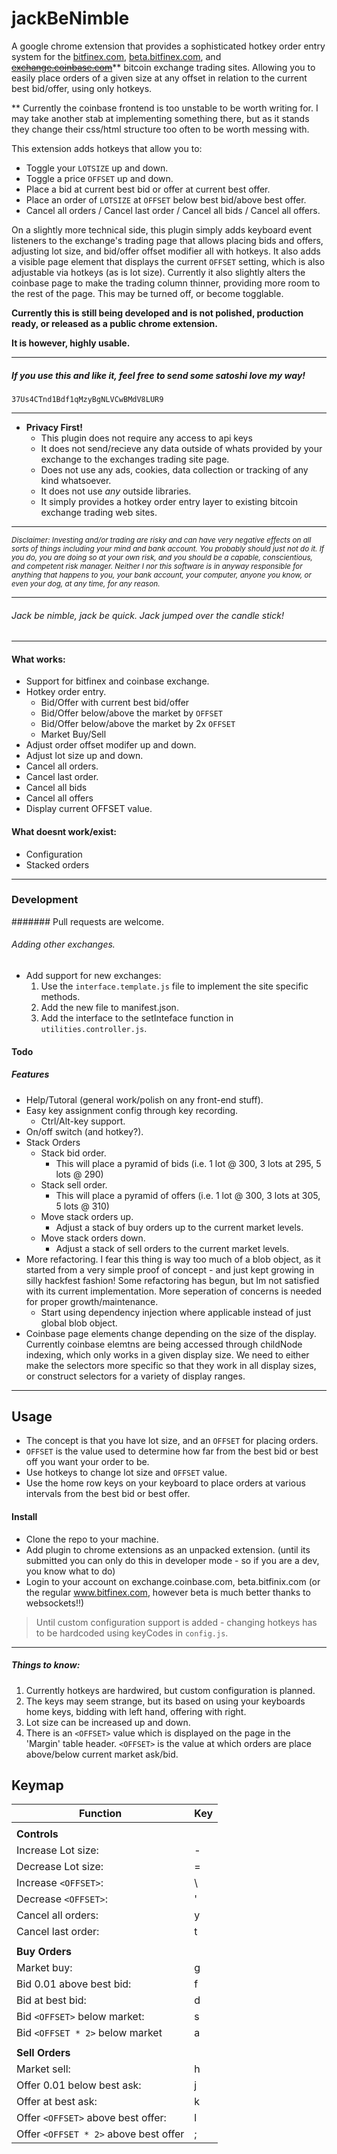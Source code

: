 # jackBeNimble

A google chrome extension that provides a sophisticated hotkey order entry system for the [bitfinex.com](http:www.bitfinex.com), [beta.bitfinex.com](http:beta.bitfinex.com), and ~~[exchange.coinbase.com](http://exchange.coinbase.com)~~** bitcoin exchange trading sites. Allowing you to easily place orders of a given size at any offset in relation to the current best bid/offer, using only hotkeys.

** Currently the coinbase frontend is too unstable to be worth writing for. I may take another stab at implementing something there, but as it stands they change their css/html structure too often to be worth messing with. 

This extension adds hotkeys that allow you to:
- Toggle your `LOTSIZE` up and down.
- Toggle a price `OFFSET` up and down.
- Place a bid at current best bid or offer at current best offer.
- Place an order of `LOTSIZE` at `OFFSET` below best bid/above best offer.
- Cancel all orders / Cancel last order / Cancel all bids / Cancel all offers.

On a slightly more technical side, this plugin simply adds keyboard event listeners to the exchange's trading page that allows placing bids and offers, adjusting lot size, and bid/offer offset modifier all with hotkeys. It also adds a visible page element that displays the current `OFFSET` setting, which is also adjustable via hotkeys (as is lot size). Currently it also slightly alters the coinbase page to make the trading column thinner, providing more room to the rest of the page. This may be turned off, or become togglable.

**Currently this is still being developed and is not polished, production ready, or released as a public chrome extension.**

**It is however, highly usable.**

----------
##### If you use this and like it, feel free to send some satoshi love my way!
`37Us4CTnd1Bdf1qMzyBgNLVCwBMdV8LUR9`

-----------------------

- **Privacy First!**
  - This plugin does not require any access to api keys
  - It does not send/recieve any data outside of whats provided by your exchange to the exchanges trading site page.
  - Does not use any ads, cookies, data collection or tracking of any kind whatsoever.
  - It does not use _any_ outside libraries.
  - It simply provides a hotkey order entry layer to existing bitcoin exchange trading web sites.

----------------

<small>*Disclaimer: Investing and/or trading are risky and can have very negative effects on all sorts of things including your mind and bank account. You probably should just not do it. If you do, you are doing so at your own risk, and you should be a capable, conscientious, and competent risk manager. Neither I nor this software is in anyway responsible for anything that happens to you, your bank account, your computer, anyone you know, or even your dog,  at any time, for any reason.*</small>


----------------------
###### *Jack be nimble, jack be quick. Jack jumped over the candle stick!*
---------------


#### What works:
- Support for bitfinex and coinbase exchange.
- Hotkey order entry.
  - Bid/Offer with current best bid/offer
  - Bid/Offer below/above the market by `OFFSET`
  - Bid/Offer below/above the market by 2x `OFFSET`
  - Market Buy/Sell
- Adjust order offset modifer up and down.
- Adjust lot size up and down.
- Cancel all orders.
- Cancel last order.
- Cancel all bids
- Cancel all offers
- Display current OFFSET value.

#### What doesnt work/exist:
- Configuration
- Stacked orders

---------------------

### Development
####### Pull requests are welcome.

###### Adding other exchanges.
- Add support for new exchanges:
  1. Use the `interface.template.js` file to implement the site specific methods.
  2. Add the new file to manifest.json.
  3. Add the interface to the setInteface function in `utilities.controller.js`.


#### Todo
##### Features
- Help/Tutoral (general work/polish on any front-end stuff).
- Easy key assignment config through key recording.
  - Ctrl/Alt-key support.
- On/off switch (and hotkey?).
- Stack Orders
  - Stack bid order.
    - This will place a pyramid of bids (i.e. 1 lot @ 300, 3 lots at 295, 5 lots @ 290)
  - Stack sell order.
    - This will place a pyramid of offers (i.e. 1 lot @ 300, 3 lots at 305, 5 lots @ 310)
  - Move stack orders up.
    - Adjust a stack of buy orders up to the current market levels.
  - Move stack orders down.
    - Adjust a stack of sell orders to the current market levels.
- More refactoring. I fear this thing is way too much of a blob object, as it started from a very simple proof of concept - and just kept growing in silly hackfest fashion! Some refactoring has begun, but Im not satisfied with its current implementation. More seperation of concerns is needed for proper growth/maintenance.
  - Start using dependency injection where applicable instead of just global blob object.
- Coinbase page elements change depending on the size of the display. Currently coinbase elemtns are being accessed through childNode indexing, which only works in a given display size. We need to either make the selectors more specific so that they work in all display sizes, or construct selectors for a variety of display ranges.

-----------------

## Usage

- The concept is that you have lot size, and an `OFFSET` for placing orders.
- `OFFSET` is the value used to determine how far from the best bid or best off you want your order to be.
- Use hotkeys to change lot size and `OFFSET` value.
- Use the home row keys on your keyboard to place orders at various intervals from the best bid or best offer.


#### Install
- Clone the repo to your machine.
- Add plugin to chrome extensions as an unpacked extension. (until its submitted you can only do this in developer mode - so if you are a dev, you know what to do)
- Login to your account on exchange.coinbase.com, beta.bitfinix.com (or the regular www.bitfinex.com, however beta is much better thanks to websockets!!)

>Until custom configuration support is added - changing hotkeys has to be hardcoded using keyCodes in `config.js`.

---------
##### Things to know:
1. Currently hotkeys are hardwired, but custom configuration is planned.
2. The keys may seem strange, but its based on using your keyboards home keys, bidding with left hand, offering with right.
3. Lot size can be increased up and down.
4. There is an `<OFFSET>` value which is displayed on the page in the 'Margin' table header. `<OFFSET>` is the value at which orders are place above/below current market ask/bid.

## Keymap
| Function | Key |
| --------|----------|
|    |
| **Controls** |
| Increase Lot size: | - |
| Decrease Lot size: | = |
| Increase `<OFFSET>`: | \ |
| Decrease `<OFFSET>`: | ' |
| Cancel all orders: | y |
| Cancel last order: | t |
|    |
| **Buy Orders** |
| Market buy: | g |
| Bid 0.01 above best bid: | f |
| Bid at best bid: | d |
| Bid `<OFFSET>` below market: | s |
| Bid `<OFFSET * 2>` below market | a |
|    |
| **Sell Orders** |
| Market sell: | h |
| Offer 0.01 below best ask: | j |
| Offer at best ask: | k |
| Offer `<OFFSET>` above best offer: | l |
| Offer `<OFFSET * 2>` above best offer| ; |



